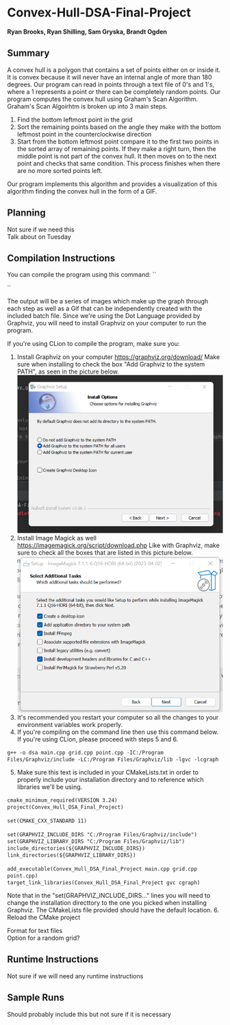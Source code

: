 # Convex-Hull-DSA-Final-Project
**Ryan Brooks, Ryan Shilling, Sam Gryska, Brandt Ogden**

## Summary
A convex hull is a polygon that contains a set of points either on or inside it. It is convex because it will never have
an internal angle of more than 180 degrees. Our program can read in points through a text file of 0's and 1's, where a 1
represents a point or there can be completely random points. Our program computes the convex hull using Graham's Scan Algorithm.
Graham's Scan Algoirhtm is broken up into 3 main steps.

1. Find the bottom leftmost point in the grid
2. Sort the remaining points based on the angle they make with the bottom leftmost point in the counterclockwise direction
3. Start from the bottom leftmost point compare it to the first two points in the sorted array of remaining points. If they make a right turn,
then the middle point is not part of the convex hull. It then moves on to the next point and checks that same condition. This process finishes
when there are no more sorted points left.

Our program implements this algorithm and provides a visualization of this algorithm finding the convex hull in the form of a GIF.


## Planning 
Not sure if we need this   
Talk about on Tuesday

## Compilation Instructions
You can compile the program using this command:
``

``

The output will be a series of images which make up the graph through each step as well as a Gif that can be independently created with the included batch file. 
Since we're using the Dot Language provided by Graphviz, you will need to install Graphviz on your computer to run the program. 

If you're using CLion to compile the program, make sure you:
1. Install Graphviz on your computer https://graphviz.org/download/ Make sure when installing to check the box "Add Graphviz to the system PATH", as seen in the picture below.
   ![graphvizinstallpicture.jpg](graphvizinstallpicture.png)
2. Install Image Magick as well https://imagemagick.org/script/download.php Like with Graphviz, make sure to check all the boxes that are listed in this picture below. ![image_magick_install_picture.png](image_magick_install_picture.png)
3. It's recommended you restart your computer so all the changes to your environment variables work properly.
4. If you're compiling on the command line then use this command below. If you're using CLion, please proceed with steps 5 and 6.
```
g++ -o dsa main.cpp grid.cpp point.cpp -IC:/Program Files/Graphviz/include -LC:/Program Files/Graphviz/lib -lgvc -lcgraph
```

5. Make sure this text is included in your CMakeLists.txt in order to properly include your installation directory and to reference which libraries we'll be using.

```
cmake_minimum_required(VERSION 3.24)
project(Convex_Hull_DSA_Final_Project)

set(CMAKE_CXX_STANDARD 11)

set(GRAPHVIZ_INCLUDE_DIRS "C:/Program Files/Graphviz/include")
set(GRAPHVIZ_LIBRARY_DIRS "C:/Program Files/Graphviz/lib")
include_directories(${GRAPHVIZ_INCLUDE_DIRS})
link_directories(${GRAPHVIZ_LIBRARY_DIRS})

add_executable(Convex_Hull_DSA_Final_Project main.cpp grid.cpp point.cpp)
target_link_libraries(Convex_Hull_DSA_Final_Project gvc cgraph)
```
Note that in the "set(GRAPHVIZ_INCLUDE_DIRS..." lines you will need to change the installation directtory to the one you picked when installing Graphviz. The CMakeLists file provided should have the default location.
6. Reload the CMake project






Format for text files  
Option for a random grid?  

## Runtime Instructions
Not sure if we will need any runtime instructions

## Sample Runs
Should probably include this but not sure if it is necessary

